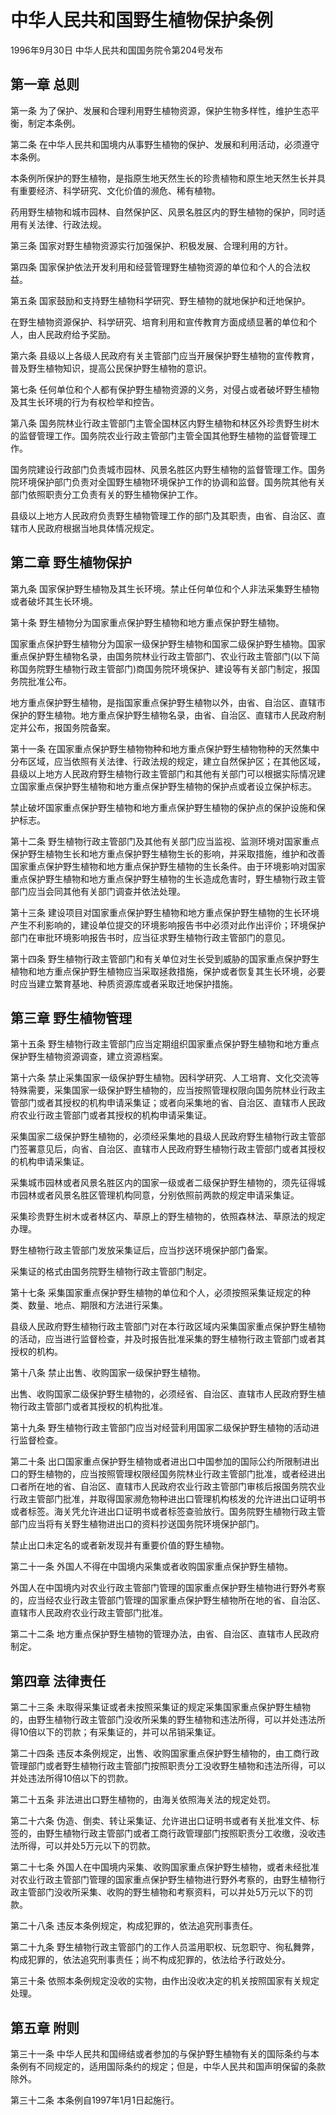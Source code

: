 # 中华人民共和国野生植物保护条例

1996年9月30日 中华人民共和国国务院令第204号发布　



## 第一章 总则

第一条 为了保护、发展和合理利用野生植物资源，保护生物多样性，维护生态平衡，制定本条例。

第二条 在中华人民共和国境内从事野生植物的保护、发展和利用活动，必须遵守本条例。

本条例所保护的野生植物，是指原生地天然生长的珍贵植物和原生地天然生长并具有重要经济、科学研究、文化价值的濒危、稀有植物。

药用野生植物和城市园林、自然保护区、风景名胜区内的野生植物的保护，同时适用有关法律、行政法规。

第三条 国家对野生植物资源实行加强保护、积极发展、合理利用的方针。

第四条 国家保护依法开发利用和经营管理野生植物资源的单位和个人的合法权益。

第五条 国家鼓励和支持野生植物科学研究、野生植物的就地保护和迁地保护。

在野生植物资源保护、科学研究、培育利用和宣传教育方面成绩显著的单位和个人，由人民政府给予奖励。

第六条 县级以上各级人民政府有关主管部门应当开展保护野生植物的宣传教育，普及野生植物知识，提高公民保护野生植物的意识。

第七条 任何单位和个人都有保护野生植物资源的义务，对侵占或者破坏野生植物及其生长环境的行为有权检举和控告。

第八条 国务院林业行政主管部门主管全国林区内野生植物和林区外珍贵野生树木的监督管理工作。国务院农业行政主管部门主管全国其他野生植物的监督管理工作。

国务院建设行政部门负责城市园林、风景名胜区内野生植物的监督管理工作。国务院环境保护部门负责对全国野生植物环境保护工作的协调和监督。国务院其他有关部门依照职责分工负责有关的野生植物保护工作。

县级以上地方人民政府负责野生植物管理工作的部门及其职责，由省、自治区、直辖市人民政府根据当地具体情况规定。

## 第二章 野生植物保护

第九条 国家保护野生植物及其生长环境。禁止任何单位和个人非法采集野生植物或者破坏其生长环境。

第十条 野生植物分为国家重点保护野生植物和地方重点保护野生植物。

国家重点保护野生植物分为国家一级保护野生植物和国家二级保护野生植物。国家重点保护野生植物名录，由国务院林业行政主管部门、农业行政主管部门(以下简称国务院野生植物行政主管部门)商国务院环境保护、建设等有关部门制定，报国务院批准公布。

地方重点保护野生植物，是指国家重点保护野生植物以外，由省、自治区、直辖市保护的野生植物。地方重点保护野生植物名录，由省、自治区、直辖市人民政府制定并公布，报国务院备案。

第十一条 在国家重点保护野生植物物种和地方重点保护野生植物物种的天然集中分布区域，应当依照有关法律、行政法规的规定，建立自然保护区；在其他区域，县级以上地方人民政府野生植物行政主管部门和其他有关部门可以根据实际情况建立国家重点保护野生植物和地方重点保护野生植物的保护点或者设立保护标志。

禁止破坏国家重点保护野生植物和地方重点保护野生植物的保护点的保护设施和保护标志。

第十二条 野生植物行政主管部门及其他有关部门应当监视、监测环境对国家重点保护野生植物生长和地方重点保护野生植物生长的影响，并采取措施，维护和改善国家重点保护野生植物和地方重点保护野生植物的生长条件。由于环境影响对国家重点保护野生植物和地方重点保护野生植物的生长造成危害时，野生植物行政主管部门应当会同其他有关部门调查并依法处理。

第十三条 建设项目对国家重点保护野生植物和地方重点保护野生植物的生长环境产生不利影响的，建设单位提交的环境影响报告书中必须对此作出评价；环境保护部门在审批环境影响报告书时，应当征求野生植物行政主管部门的意见。

第十四条 野生植物行政主管部门和有关单位对生长受到威胁的国家重点保护野生植物和地方重点保护野生植物应当采取拯救措施，保护或者恢复其生长环境，必要时应当建立繁育基地、种质资源库或者采取迁地保护措施。

## 第三章 野生植物管理

第十五条 野生植物行政主管部门应当定期组织国家重点保护野生植物和地方重点保护野生植物资源调查，建立资源档案。

第十六条 禁止采集国家一级保护野生植物。因科学研究、人工培育、文化交流等特殊需要，采集国家一级保护野生植物的，应当按照管理权限向国务院林业行政主管部门或者其授权的机构申请采集证；或者向采集地的省、自治区、直辖市人民政府农业行政主管部门或者其授权的机构申请采集证。

采集国家二级保护野生植物的，必须经采集地的县级人民政府野生植物行政主管部门签署意见后，向省、自治区、直辖市人民政府野生植物行政主管部门或者其授权的机构申请采集证。

采集城市园林或者风景名胜区内的国家一级或者二级保护野生植物的，须先征得城市园林或者风景名胜区管理机构同意，分别依照前两款的规定申请采集证。

采集珍贵野生树木或者林区内、草原上的野生植物的，依照森林法、草原法的规定办理。

野生植物行政主管部门发放采集证后，应当抄送环境保护部门备案。

采集证的格式由国务院野生植物行政主管部门制定。

第十七条 采集国家重点保护野生植物的单位和个人，必须按照采集证规定的种类、数量、地点、期限和方法进行采集。

县级人民政府野生植物行政主管部门对在本行政区域内采集国家重点保护野生植物的活动，应当进行监督检查，并及时报告批准采集的野生植物行政主管部门或者其授权的机构。

第十八条 禁止出售、收购国家一级保护野生植物。

出售、收购国家二级保护野生植物的，必须经省、自治区、直辖市人民政府野生植物行政主管部门或者其授权的机构批准。

第十九条 野生植物行政主管部门应当对经营利用国家二级保护野生植物的活动进行监督检查。

第二十条 出口国家重点保护野生植物或者进出口中国参加的国际公约所限制进出口的野生植物的，应当按照管理权限经国务院林业行政主管部门批准，或者经进出口者所在地的省、自治区、直辖市人民政府农业行政主管部门审核后报国务院农业行政主管部门批准，并取得国家濒危物种进出口管理机构核发的允许进出口证明书或者标签。海关凭允许进出口证明书或者标签查验放行。国务院野生植物行政主管部门应当将有关野生植物进出口的资料抄送国务院环境保护部门。

禁止出口未定名的或者新发现并有重要价值的野生植物。

第二十一条 外国人不得在中国境内采集或者收购国家重点保护野生植物。

外国人在中国境内对农业行政主管部门管理的国家重点保护野生植物进行野外考察的，应当经农业行政主管部门管理的国家重点保护野生植物所在地的省、自治区、直辖市人民政府农业行政主管部门批准。

第二十二条 地方重点保护野生植物的管理办法，由省、自治区、直辖市人民政府制定。

## 第四章 法律责任

第二十三条 未取得采集证或者未按照采集证的规定采集国家重点保护野生植物的，由野生植物行政主管部门没收所采集的野生植物和违法所得，可以并处违法所得10倍以下的罚款；有采集证的，并可以吊销采集证。

第二十四条 违反本条例规定，出售、收购国家重点保护野生植物的，由工商行政管理部门或者野生植物行政主管部门按照职责分工没收野生植物和违法所得，可以并处违法所得10倍以下的罚款。

第二十五条 非法进出口野生植物的，由海关依照海关法的规定处罚。

第二十六条 伪造、倒卖、转让采集证、允许进出口证明书或者有关批准文件、标签的，由野生植物行政主管部门或者工商行政管理部门按照职责分工收缴，没收违法所得，可以并处5万元以下的罚款。

第二十七条 外国人在中国境内采集、收购国家重点保护野生植物，或者未经批准对农业行政主管部门管理的国家重点保护野生植物进行野外考察的，由野生植物行政主管部门没收所采集、收购的野生植物和考察资料，可以并处5万元以下的罚款。

第二十八条 违反本条例规定，构成犯罪的，依法追究刑事责任。

第二十九条 野生植物行政主管部门的工作人员滥用职权、玩忽职守、徇私舞弊，构成犯罪的，依法追究刑事责任；尚不构成犯罪的，依法给予行政处分。

第三十条 依照本条例规定没收的实物，由作出没收决定的机关按照国家有关规定处理。

## 第五章 附则

第三十一条 中华人民共和国缔结或者参加的与保护野生植物有关的国际条约与本条例有不同规定的，适用国际条约的规定；但是，中华人民共和国声明保留的条款除外。

第三十二条 本条例自1997年1月1日起施行。